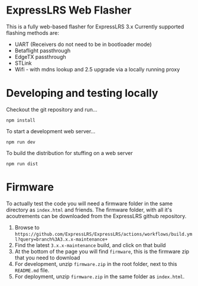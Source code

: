 # ExpressLRS Web Flasher

This is a fully web-based flasher for ExpressLRS 3.x
Currently supported flashing methods are:
- UART (Receivers do not need to be in bootloader mode)
- Betaflight passthrough
- EdgeTX passthrough
- STLink
- Wifi - with mdns lookup and 2.5 upgrade via a locally running proxy

# Developing and testing locally

Checkout the git repository and run...
```
npm install
```
To start a development web server...
```
npm run dev
```
To build the distribution for stuffing on a web server
```
npm run dist
```
# Firmware
To actually test the code you will need a firmware folder in the same directory as `index.html` and friends.
The firmware folder, with all it's acoutrements can be downloaded from the ExpressLRS github repository.
1. Browse to `https://github.com/ExpressLRS/ExpressLRS/actions/workflows/build.yml?query=branch%3A3.x.x-maintenance+`
2. Find the latest `3.x.x-maintenance` build, and click on that build
3. At the bottom of the page you will find `firmware`, this is the firmware zip that you need to download
4. For development, unzip `firmware.zip` in the root folder, next to this `README.md` file.
5. For deployment, unzip `firmware.zip` in the same folder as `index.html`.
